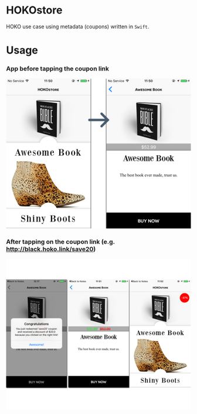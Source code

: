 # HOKOstore
HOKO use case using metadata (coupons) written in `Swift`.

# Usage

### App before tapping the coupon link
<p align="center" >
<img src="/resources/without-link.png">
</p>

### After tapping on the coupon link (e.g. http://black.hoko.link/save20)
<p align="center" >
<img src="/resources/with-link.png">
</p>
